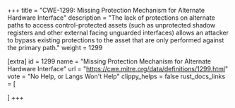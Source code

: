 +++
title = "CWE-1299: Missing Protection Mechanism for Alternate Hardware Interface"
description	= "The lack of protections on alternate paths to access control-protected assets (such as unprotected shadow registers and other external facing unguarded interfaces) allows an attacker to bypass existing protections to the asset that are only performed against the primary path."
weight = 1299

[extra]
id = 1299
name = "Missing Protection Mechanism for Alternate Hardware Interface"
url = "https://cwe.mitre.org/data/definitions/1299.html"
vote = "No Help, or Langs Won't Help"
clippy_helps = false
rust_docs_links = [
	
]
+++

